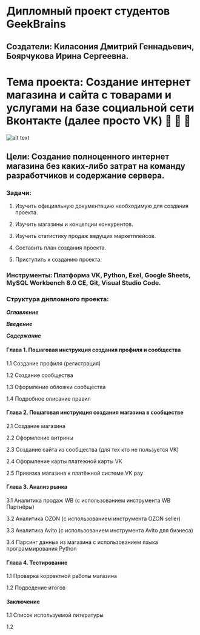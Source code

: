 # **Дипломный проект студентов GeekBrains**

## Создатели: Киласония Дмитрий Геннадьевич, Боярчукова Ирина Сергеевна.


# Тема проекта: Создание интернет магазина и сайта с товарами и услугами на базе социальной сети Вконтакте (далее просто VK) :money_with_wings: :money_with_wings: :money_with_wings: 

![alt text](https://ruseshop.ru/images/novosti/ruseshop05.jpg)

## Цели: Создание полноценного интернет магазина без каких-либо затрат на команду разработчиков и содержание сервера.

### Задачи:

1. Изучить официальную документацию необходимую для создания проекта.

2. Изучить магазины и концепции конкурентов.

3. Изучить статистику продаж ведущих маркетплейсов.

4. Составить план создания проекта.

5. Приступить к созданию проекта.


### Инструменты: Платформа VK, Python, Exel, Google Sheets, MySQL Workbench 8.0 CE, Git, Visual Studio Code.

### Структура дипломного проекта:

***Оглавление***

***Введение***

***Содержание***

#### Глава 1. Пошаговая инструкция создания профиля и сообщества

1.1 Создание профиля (регистрация)

1.2 Создание сообщества

1.3 Оформление обложки сообщества

1.4 Подробное описание правил


#### Глава 2. Пошаговая инструкция создания магазина в сообществе

2.1 Создание магазина

2.2 Оформление витрины

2.3 Создание сайта из сообщества (для тех кто не пользуется VK)

2.4 Оформление карты платежной карты VK 

2.5 Привязка магазина к платёжной системе VK pay


#### Глава 3. Анализ рынка 

3.1 Аналитика продаж WB (с использованием инструмента WB Партнёры)

3.2 Аналитика OZON (с использованием инструмента OZON seller)

3.3 Аналитика Avito (с использованием инструмента Avito для бизнеса)

3.4 Парсинг данных из магазина с использованием языка программирования Python


#### Глава 4. Тестирование 

1.1 Проверка корректной работы магазина

1.2 Подведение итогов


#### Заключение 

1.1 Список используемой литературы

1.2 
























